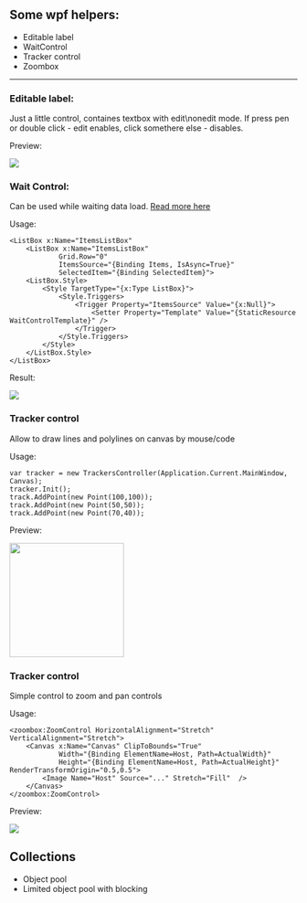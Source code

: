 ## Some wpf helpers:
* Editable label
* WaitControl
* Tracker control
* Zoombox

***

### Editable label:
Just a little control, containes textbox with edit\nonedit mode. If press pen or double click - edit enables, click somethere else - disables.

Preview:

![](https://github.com/Znakes/wpfHelpers/blob/master/docs/editLabel.PNG)

### Wait Control:
Can be used while waiting data load.
[Read more here](http://habrahabr.ru/post/102105/)

Usage:
```
<ListBox x:Name="ItemsListBox" 
    <ListBox x:Name="ItemsListBox" 
            Grid.Row="0" 
            ItemsSource="{Binding Items, IsAsync=True}"
            SelectedItem="{Binding SelectedItem}">
    <ListBox.Style>
        <Style TargetType="{x:Type ListBox}">
            <Style.Triggers>
                <Trigger Property="ItemsSource" Value="{x:Null}">
                    <Setter Property="Template" Value="{StaticResource WaitControlTemplate}" />
                </Trigger>
            </Style.Triggers>
        </Style>
    </ListBox.Style>
</ListBox>
```

Result: 

![](http://habrastorage.org/storage/habraeffect/f8/0a/f80a12e2bb303dbc7dc288f7df0dee41.jpg)

### Tracker control
Allow to draw lines and polylines on canvas by mouse/code

Usage:

```
var tracker = new TrackersController(Application.Current.MainWindow, Canvas);
tracker.Init();
track.AddPoint(new Point(100,100));
track.AddPoint(new Point(50,50));
track.AddPoint(new Point(70,40));
```

Preview:

<img src="https://github.com/Znakes/wpfHelpers/blob/master/docs/tracker.PNG" height="200">

### Tracker control
Simple control to zoom and pan controls

Usage:
```
<zoombox:ZoomControl HorizontalAlignment="Stretch" VerticalAlignment="Stretch">
	<Canvas x:Name="Canvas" ClipToBounds="True"
			Width="{Binding ElementName=Host, Path=ActualWidth}"
			Height="{Binding ElementName=Host, Path=ActualHeight}" RenderTransformOrigin="0.5,0.5">
		<Image Name="Host" Source="..." Stretch="Fill"  />
	</Canvas>
</zoombox:ZoomControl>
```

Preview:

<img src="https://github.com/Znakes/wpfHelpers/blob/master/docs/zoom.PNG">

## Collections

* Object pool
* Limited object pool with blocking
